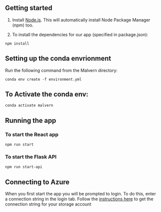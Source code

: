 ## Getting started

1. Install [Node.js](https://nodejs.org/en/). This will automatically install Node Package Manager (npm) too.

2. To install the dependencies for our app (specified in package.json):

`npm install`

## Setting up the conda envrionment
Run the following command from the Malvern directory:

`conda env create -f environment.yml`

## To Activate the conda env:

`conda activate malvern`


## Running the app

### To start the React app

`npm run start`

### To start the Flask API
`npm run start-api`

## Connecting to Azure 
When you first start the app you will be prompted to login. To do this, enter a connection string in the login tab. Follow the [instructions here](https://docs.microsoft.com/en-us/azure/storage/common/storage-account-keys-manage?toc=%2Fazure%2Fstorage%2Fblobs%2Ftoc.json&tabs=azure-portal#view-account-access-keys) to get the connection string for your storage account